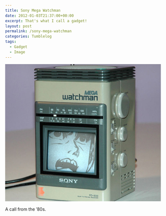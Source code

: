 ```yaml
---
title: Sony Mega Watchman
date: 2012-01-03T21:37:00+00:00
excerpt: That's what I call a gadget!
layout: post
permalink: /sony-mega-watchman
categories: Tumblelog
tags:
  - Gadget
  - Image
---
```

![Sony Mega Watchman](/images/2012/sony-mega-watchman.jpg)

A call from the ’80s.